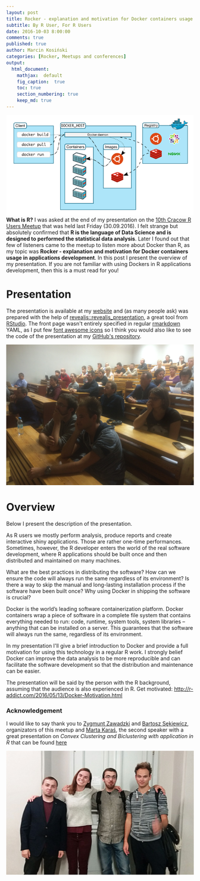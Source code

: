 ```yaml
---
layout: post
title: Rocker - explanation and motivation for Docker containers usage in applications development
subtitle: By R User, For R Users
date: 2016-10-03 8:00:00
comments: true
published: true
author: Marcin Kosiński
categories: [Rocker, Meetups and conferences]
output:
  html_document:
    mathjax:  default
    fig_caption:  true
    toc: true
    section_numbering: true
    keep_md: true
---
```


<img src="/images/fulls/docker2.png" class="fit image"> **What is R?** I was asked at the end of my presentation on the [10th Cracow R Users Meetup](http://www.meetup.com/Cracow-R-User-Group/events/233624341/) that was held last Friday (30.09.2016). I felt strange but absolutely confirmed that **R is the language of Data Science and is designed to performed the statistical data analysis**. Later I found out that few of listeners came to the meetup to listen more about Docker than R, as my topic was **Rocker - explanation and motivation for Docker containers usage in applications development**. In this post I present the overview of my presentation. If you are not familiar with using Dockers in R applications development, then this is a must read for you!

# Presentation

The presentation is available at my [website](http://r-addict.com/eRka10/#/) and (as many people ask) was prepared with the help of [revealjs::revealjs_presentation](http://rmarkdown.rstudio.com/revealjs_presentation_format.html), a great tool from [RStudio](https://github.com/rstudio/revealjs). The front page wasn't entirely specified in regular [rmarkdown](http://rmarkdown.rstudio.com/) YAML, as I put few [font awesome icons](http://fontawesome.io/icons/) so I think you would also like to see the code of the presentation at my [GitHub's repository](https://github.com/MarcinKosinski/eRka10/blob/master/index.Rmd).


<img src="/images/fulls/erka10_2.jpg" class="fit image">

# Overview

Below I present the description of the presentation.

As R users we mostly perform analysis, produce reports and create interactive shiny applications. Those are rather one-time performances. Sometimes, however, the R developer enters the world of the real software development, where R applications should be built once and then distributed and maintained on many machines.

What are the best practices in distributing the software? How can we ensure the code will always run the same regardless of its environment? Is there a way to skip the manual and long-lasting installation process if the software have been built once? Why using Docker in shipping the software is crucial?

Docker is the world’s leading software containerization platform. Docker containers wrap a piece of software in a complete file system that contains everything needed to run: code, runtime, system tools, system libraries – anything that can be installed on a server. This guarantees that the software will always run the same, regardless of its environment.

In my presentation I'll give a brief introduction to Docker and provide a full motivation for using this technology in a regular R work. I strongly belief Docker can improve the data analysis to be more reproducible and can facilitate the software development so that the distribution and maintenance can be easier.

The presentation will be said by the person with the R background, assuming that the audience is also experienced in R. Get motivated: http://r-addict.com/2016/05/13/Docker-Motivation.html

 ### Acknowledgement
 
 I would like to say thank you to [Zygmunt Zawadzki](https://github.com/zzawadz) and [Bartosz Sękiewicz](https://github.com/bsekiewicz), organizators of this meetup and [Marta Karaś](), the second speaker with a great presentation on *Convex Clustering and Biclustering with application in R* that can be found [here](https://rawgit.com/statsox/Convex-Clustering-slides/master/slides.html#/)
 
 <img src="/images/fulls/erka10_1.jpg" class="fit image">
